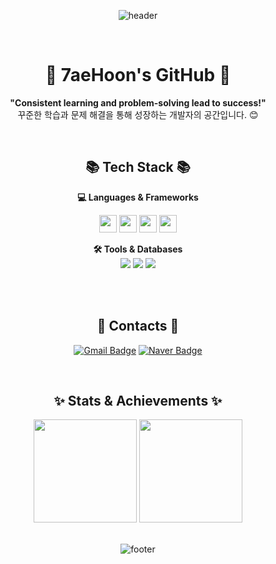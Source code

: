 <div align="center">

  ![header](https://capsule-render.vercel.app/api?type=waving&color=0:3B82F6,100:1E3A8A&height=180&section=header&text=Welcome!%20👋&fontColor=EAEAEA&fontSize=45&fontAlignY=35)

  <br>

  # 🚀 7aeHoon's GitHub 🚀
  **"Consistent learning and problem-solving lead to success!"**  
  꾸준한 학습과 문제 해결을 통해 성장하는 개발자의 공간입니다. 😊  

  <br>

  ## 📚 Tech Stack 📚  
  **💻 Languages & Frameworks**  
<div align="center">
  <img src="https://img.shields.io/badge/Swift-F05138?style=for-the-badge&logo=swift&logoColor=white" height="28"/>
  <img src="https://img.shields.io/badge/C++-00599C?style=for-the-badge&logo=cplusplus&logoColor=white" height="28"/>
  <img src="https://img.shields.io/badge/Node.js-5FA04E?style=for-the-badge&logo=nodedotjs&logoColor=white" height="28"/>
  <img src="https://img.shields.io/badge/Express-000000?style=for-the-badge&logo=express&logoColor=white" height="28"/>
</div>
  
  **🛠️ Tools & Databases**  
  <img src="https://img.shields.io/badge/MySql-4479A1?style=for-the-badge&logo=mysql&logoColor=white"/>
  <img src="https://img.shields.io/badge/Git-F05032?style=for-the-badge&logo=git&logoColor=white"/>
  <img src="https://img.shields.io/badge/GitHub-181717?style=for-the-badge&logo=github&logoColor=white"/>
  
  <br><br>

  ## 💌 Contacts 💌  
  [![Gmail Badge](https://img.shields.io/badge/Gmail-EA4335?style=for-the-badge&logo=gmail&logoColor=white)](mailto:stitch8971@gachon.ac.kr)
  [![Naver Badge](https://img.shields.io/badge/Naver-03C75A?style=for-the-badge&logo=naver&logoColor=white)](mailto:kttyj000@naver.com)

  <br>

  ## ✨ Stats & Achievements ✨  
  <div align="center">
    <img src="https://github-readme-stats.vercel.app/api?username=JaeHoon97&show_icons=true&theme=solarized-light" height="165" />
    <img src="http://mazassumnida.wtf/api/v2/generate_badge?boj=stitch8971" height="165"/>
  </div>

  <br>

  ![footer](https://capsule-render.vercel.app/api?type=waving&color=0:1E3A8A,100:3B82F6&height=120&section=footer)
</div>
